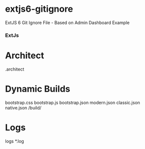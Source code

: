 # extjs6-gitignore
ExtJS 6 Git Ignore File - Based on Admin Dashboard Example

### ExtJs ###

# Architect
.architect

# Dynamic Builds
bootstrap.css
bootstrap.js
bootstrap.json
modern.json
classic.json
native.json
/build/

# Logs
logs
*.log

